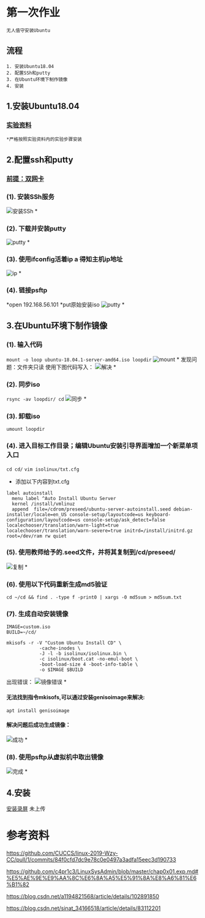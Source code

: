 # 第一次作业   
    无人值守安装Ubuntu
## 流程
    1. 安装Ubuntu18.04
    2. 配置SSh和putty
    3. 在Ubuntu环境下制作镜像
    4. 安装

## 1.安装Ubuntu18.04
 ### [实验资料]( https://www.bilibili.com/video/av86360030 )
    *严格按照实验资料内的实验步骤安装
## 2.配置ssh和putty
### [前提：双网卡](https://www.bilibili.com/video/av86360440)
### (1). 安装SSh服务

![安装SSh](1.jpg)
*
### (2). 下载并安装putty

![putty](putty.png)
*
### (3). 使用ifconfig活着ip a 得知主机ip地址
![ip](ip.png)
*
### (4). 链接psftp
   *open 192.168.56.101
   *put原始安装iso
![putty](psftp.png)
*

## 3.在Ubuntu环境下制作镜像
### (1). 输入代码
`mount -o loop ubuntu-18.04.1-server-amd64.iso loopdir`
![mount](4.jpg)
*
发现问题：文件夹只读
使用下图代码写入：
![解决](5.jpg)
*
### (2). 同步iso
`rsync -av loopdir/ cd`
![同步](6.jpg)
*
### (3). 卸载iso
`umount loopdir`
### (4). 进入目标工作目录；编辑Ubuntu安装引导界面增加一个新菜单项入口
`cd cd/`
`vim isolinux/txt.cfg`
* 添加以下内容到txt.cfg
```
label autoinstall
  menu label ^Auto Install Ubuntu Server
  kernel /install/vmlinuz
  append  file=/cdrom/preseed/ubuntu-server-autoinstall.seed debian-installer/locale=en_US console-setup/layoutcode=us keyboard-configuration/layoutcode=us console-setup/ask_detect=false localechooser/translation/warn-light=true localechooser/translation/warn-severe=true initrd=/install/initrd.gz root=/dev/ram rw quiet
  ```
### (5). 使用教师给予的.seed文件，并将其复制到/cd/preseed/
![复制](8.jpg)
*
### (6). 使用以下代码重新生成md5验证
`cd ~/cd && find . -type f -print0 | xargs -0 md5sum > md5sum.txt`

### (7). 生成自动安装镜像
```
IMAGE=custom.iso
BUILD=~/cd/

mkisofs -r -V "Custom Ubuntu Install CD" \
            -cache-inodes \
            -J -l -b isolinux/isolinux.bin \
            -c isolinux/boot.cat -no-emul-boot \
            -boot-load-size 4 -boot-info-table \
            -o $IMAGE $BUILD
```
出现错误：
![镜像错误](9.jpg)
*
#### 无法找到指令mkisofs,可以通过安装genisoimage来解决:
`apt install genisoimage`

#### 解决问题后成功生成镜像：
![成功](10.jpg)
*
### (8). 使用psftp从虚拟机中取出镜像
![完成](11.jpg)
*
## 4.安装
[安装录屏]()
未上传





# 参考资料
https://github.com/CUCCS/linux-2019-Wzy-CC/pull/1/commits/84f0cfd7dc9e78c0e0497a3adfa15eec3d190733

https://github.com/c4pr1c3/LinuxSysAdmin/blob/master/chap0x01.exp.md#%E5%AE%9E%E9%AA%8C%E6%8A%A5%E5%91%8A%E8%A6%81%E6%B1%82

https://blog.csdn.net/a1194821568/article/details/102891850

https://blog.csdn.net/sinat_34166518/article/details/83112201




